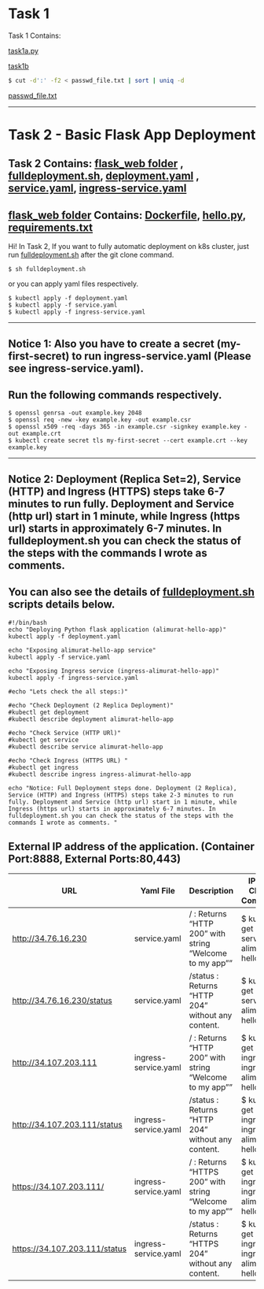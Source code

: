 Task 1
=========
Task 1 Contains: 

[task1a.py](https://github.com/alimuratunsal/tasks/blob/master/task1a.py) 

[task1b](https://github.com/alimuratunsal/tasks/blob/master/task1b)
```bash
$ cut -d':' -f2 < passwd_file.txt | sort | uniq -d
```
[passwd_file.txt](https://github.com/alimuratunsal/tasks/blob/master/passwd_file.txt)

------------------------------------------------------------------------------------------------------
Task 2 - Basic Flask App Deployment
=========
Task 2 Contains: 
[flask_web folder](https://github.com/alimuratunsal/tasks/tree/master/flask_web) , [fulldeployment.sh](https://github.com/alimuratunsal/tasks/blob/master/fulldeployment.sh), [deployment.yaml](https://github.com/alimuratunsal/tasks/blob/master/deployment.yaml) , [service.yaml](https://github.com/alimuratunsal/tasks/blob/master/service.yaml), [ingress-service.yaml	](https://github.com/alimuratunsal/tasks/blob/master/ingress-service.yaml)
------------------------------------------------------------------------------------------------------
[flask_web folder](https://github.com/alimuratunsal/tasks/tree/master/flask_web) Contains: 
[Dockerfile](https://github.com/alimuratunsal/tasks/blob/master/flask_web/Dockerfile), [hello.py](https://github.com/alimuratunsal/tasks/blob/master/flask_web/hello.py), [requirements.txt](https://github.com/alimuratunsal/tasks/blob/master/flask_web/requirements.txt) 
------------------------------------------------------------------------------------------------------
Hi!
In Task 2, If you want to fully automatic deployment on k8s cluster, just run [fulldeployment.sh](https://github.com/alimuratunsal/tasks/blob/master/fulldeployment.sh) after the git clone command.
  ```
  $ sh fulldeployment.sh
  ```
or you can apply yaml files respectively.
  ```
  $ kubectl apply -f deployment.yaml
  $ kubectl apply -f service.yaml
  $ kubectl apply -f ingress-service.yaml
  ```
---
Notice 1: Also you have to create a secret (my-first-secret) to run ingress-service.yaml (Please see ingress-service.yaml).
---
Run the following commands respectively.
---
  ```
  $ openssl genrsa -out example.key 2048
  $ openssl req -new -key example.key -out example.csr
  $ openssl x509 -req -days 365 -in example.csr -signkey example.key -out example.crt
  $ kubectl create secret tls my-first-secret --cert example.crt --key example.key

  ```
---
Notice 2: Deployment (Replica Set=2), Service (HTTP) and Ingress (HTTPS) steps take 6-7 minutes to run fully. Deployment and Service (http url) start in 1 minute, while Ingress (https url) starts in approximately 6-7 minutes. In fulldeployment.sh you can check the status of the steps with the commands I wrote as comments.
---
  

 You can also see the details of [fulldeployment.sh](https://github.com/alimuratunsal/tasks/blob/master/fulldeployment.sh) scripts details below.
--
 ```
#!/bin/bash
echo "Deploying Python flask application (alimurat-hello-app)"
kubectl apply -f deployment.yaml

echo "Exposing alimurat-hello-app service"
kubectl apply -f service.yaml

echo "Exposing Ingress service (ingress-alimurat-hello-app)"
kubectl apply -f ingress-service.yaml

#echo "Lets check the all steps:)"

#echo "Check Deployment (2 Replica Deployment)"
#kubectl get deployment
#kubectl describe deployment alimurat-hello-app

#echo "Check Service (HTTP URl)"
#kubectl get service
#kubectl describe service alimurat-hello-app

#echo "Check Ingress (HTTPS URL) "
#kubectl get ingress
#kubectl describe ingress ingress-alimurat-hello-app

echo "Notice: Full Deployment steps done. Deployment (2 Replica), Service (HTTP) and Ingress (HTTPS) steps take 2-3 minutes to run fully. Deployment and Service (http url) start in 1 minute, while Ingress (https url) starts in approximately 6-7 minutes. In fulldeployment.sh you can check the status of the steps with the commands I wrote as comments. "
```
External IP address of the application. (Container Port:8888, External Ports:80,443)
-----
| URL | Yaml File | Description | IP:Port Check Command |
|----------|-------------|-------------|-------------|
| http://34.76.16.230 | service.yaml | / : Returns “HTTP 200” with string “Welcome to my app”” | $ kubectl get service alimurat-hello-app |
| http://34.76.16.230/status | service.yaml| /status : Returns “HTTP 204” without any content. | $ kubectl get service alimurat-hello-app |
| http://34.107.203.111 | ingress-service.yaml | / : Returns “HTTP 200” with string “Welcome to my app”” | $ kubectl get ingress ingress-alimurat-hello-app|
| http://34.107.203.111/status | ingress-service.yaml | /status : Returns “HTTP 204” without any content. | $ kubectl get ingress ingress-alimurat-hello-app |
| https://34.107.203.111/ | ingress-service.yaml | / : Returns “HTTPS 200” with string “Welcome to my app”” | $ kubectl get ingress ingress-alimurat-hello-app |
| https://34.107.203.111/status | ingress-service.yaml | /status : Returns “HTTPS 204” without any content. | $ kubectl get ingress ingress-alimurat-hello-app |

